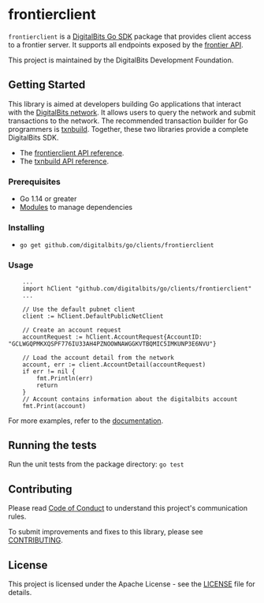 # frontierclient


`frontierclient` is a [DigitalBits Go SDK](https://github.com/xdbfoundation/docs/tree/master/reference) package that provides client access to a frontier server. It supports all endpoints exposed by the [frontier API](https://github.com/xdbfoundation/go/tree/master/services/frontier).

This project is maintained by the DigitalBits Development Foundation.

## Getting Started
This library is aimed at developers building Go applications that interact with the [DigitalBits network](https://www.digitalbits.io/). It allows users to query the network and submit transactions to the network. The recommended transaction builder for Go programmers is [txnbuild](https://github.com/xdbfoundation/go/tree/master/txnbuild). Together, these two libraries provide a complete DigitalBits SDK.

* The [frontierclient API reference](https://github.com/xdbfoundation/go/tree/master/clients/frontierclient).
* The [txnbuild API reference](https://github.com/xdbfoundation/go/tree/master/txnbuild).

### Prerequisites
* Go 1.14 or greater
* [Modules](https://github.com/golang/go/wiki/Modules) to manage dependencies

### Installing
* `go get github.com/digitalbits/go/clients/frontierclient`

### Usage

``` golang
    ...
    import hClient "github.com/digitalbits/go/clients/frontierclient"
    ...

    // Use the default pubnet client
    client := hClient.DefaultPublicNetClient

    // Create an account request
    accountRequest := hClient.AccountRequest{AccountID: "GCLWGQPMKXQSPF776IU33AH4PZNOOWNAWGGKVTBQMIC5IMKUNP3E6NVU"}

    // Load the account detail from the network
    account, err := client.AccountDetail(accountRequest)
    if err != nil {
        fmt.Println(err)
        return
    }
    // Account contains information about the digitalbits account
    fmt.Print(account)
```
For more examples, refer to the [documentation](https://github.com/xdbfoundation/go/tree/master/clients/frontierclient).

## Running the tests
Run the unit tests from the package directory: `go test`

## Contributing
Please read [Code of Conduct](https://digitalbits.io/community-guidelines/) to understand this project's communication rules.

To submit improvements and fixes to this library, please see [CONTRIBUTING](https://github.com/xdbfoundation/docs/blob/master/CONTRIBUTING.md).

## License
This project is licensed under the Apache License - see the [LICENSE](https://www.apache.org/licenses/LICENSE-2.0) file for details.
